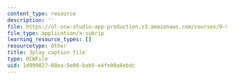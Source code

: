 ```yaml
---
content_type: resource
description: ''
file: https://ol-ocw-studio-app-production.s3.amazonaws.com/courses/9-00sc-introduction-to-psychology-fall-2011/1d99982708ea5e00bab5e4fe00a6ebdc_lBU64nfe8nM.vtt
file_type: application/x-subrip
learning_resource_types: []
resourcetype: Other
title: 3play caption file
type: OCWFile
uid: 1d999827-08ea-5e00-bab5-e4fe00a6ebdc
---
```

